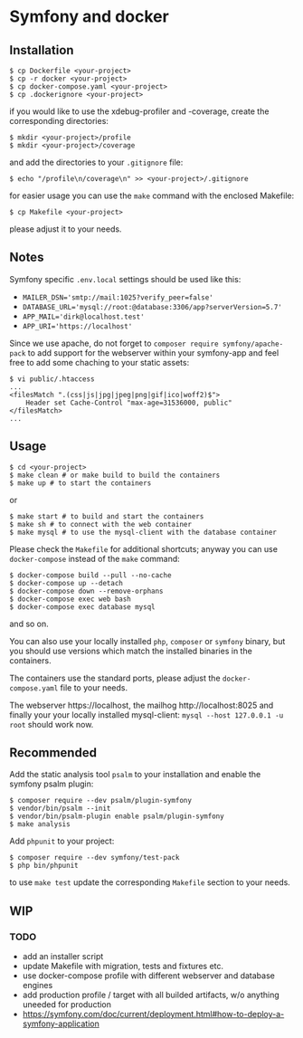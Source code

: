 # Symfony and docker

## Installation

    $ cp Dockerfile <your-project>
    $ cp -r docker <your-project>
    $ cp docker-compose.yaml <your-project>
    $ cp .dockerignore <your-project>

if you would like to use the xdebug-profiler and -coverage,
create the corresponding directories:

    $ mkdir <your-project>/profile
    $ mkdir <your-project>/coverage

and add the directories to your `.gitignore` file:

    $ echo "/profile\n/coverage\n" >> <your-project>/.gitignore

for easier usage you can use the `make` command with the enclosed Makefile:

    $ cp Makefile <your-project>

please adjust it to your needs.

## Notes

Symfony specific `.env.local` settings should be used like this:

-   `MAILER_DSN='smtp://mail:1025?verify_peer=false'`
-   `DATABASE_URL='mysql://root:@database:3306/app?serverVersion=5.7'`
-   `APP_MAIL='dirk@localhost.test'`
-   `APP_URI='https://localhost'`

Since we use apache, do not forget to `composer require symfony/apache-pack` to add support for the webserver within
your symfony-app and feel free to add some chaching to your static assets:

    $ vi public/.htaccess
    ...
    <filesMatch ".(css|js|jpg|jpeg|png|gif|ico|woff2)$">
    	Header set Cache-Control "max-age=31536000, public"
    </filesMatch>
    ...

## Usage

    $ cd <your-project>
    $ make clean # or make build to build the containers
    $ make up # to start the containers

or

    $ make start # to build and start the containers
    $ make sh # to connect with the web container
    $ make mysql # to use the mysql-client with the database container

Please check the `Makefile` for additional shortcuts; anyway you can use `docker-compose` instead of the `make` command:

    $ docker-compose build --pull --no-cache
    $ docker-compose up --detach
    $ docker-compose down --remove-orphans
    $ docker-compose exec web bash
    $ docker-compose exec database mysql

and so on.

You can also use your locally installed `php`, `composer` or `symfony` binary, but you should use versions which match the installed binaries in the containers.

The containers use the standard ports, please adjust the `docker-compose.yaml` file to your needs.

The webserver https://localhost, the mailhog http://localhost:8025 and finally your
your locally installed mysql-client: `mysql --host 127.0.0.1 -u root` should work now.

## Recommended

Add the static analysis tool `psalm` to your installation and enable the symfony psalm plugin:

    $ composer require --dev psalm/plugin-symfony
    $ vendor/bin/psalm --init
    $ vendor/bin/psalm-plugin enable psalm/plugin-symfony
    $ make analysis

Add `phpunit` to your project:

    $ composer require --dev symfony/test-pack
    $ php bin/phpunit

to use `make test` update the corresponding `Makefile` section to your needs.

## WIP

### TODO

-   add an installer script
-   update Makefile with migration, tests and fixtures etc.
-   use docker-compose profile with different webserver and database engines
-   add production profile / target with all builded artifacts, w/o anything uneeded for production
-   https://symfony.com/doc/current/deployment.html#how-to-deploy-a-symfony-application
